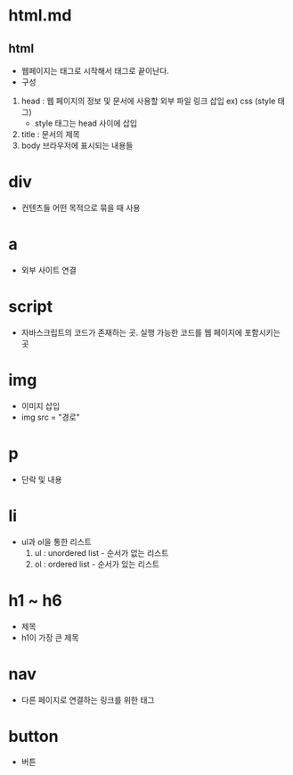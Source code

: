 # html.md

## html

- 웹페이지는 <html> 태그로 시작해서 </html> 태그로 끝이난다.
- 구성

1. head : 웹 페이지의 정보 및 문서에 사용할 외부 파일 링크 삽입 ex) css (style 태그)
   - style 태그는 head 사이에 삽입
2. title : 문서의 제목
3. body 브라우저에 표시되는 내용들

# div

- 컨텐츠들 어떤 목적으로 묶을 때 사용

# a

- 외부 사이트 연결

# script

- 자바스크립트의 코드가 존재하는 곳. 실행 가능한 코드를 웹 페이지에 포함시키는 곳

# img

- 이미지 삽입
- img src = "경로"

# p

- 단락 및 내용

# li

- ul과 ol을 통한 리스트
  1. ul : unordered list - 순서가 없는 리스트
  2. ol : ordered list - 순서가 있는 리스트

# h1 ~ h6

- 제목
- h1이 가장 큰 제목

# nav

- 다른 페이지로 연결하는 링크를 위한 태그

# button

- 버튼

